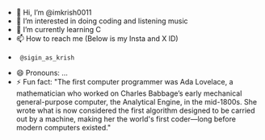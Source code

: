 - 👋 Hi, I’m @imkrish0011
- 👀 I’m interested in doing coding and listening music
- 🌱 I’m currently learning C
- 📫 How to reach me (Below is my Insta and X ID)
-      @sigin_as_krish
- 😄 Pronouns: ...
- ⚡ Fun fact: "The first computer programmer was Ada Lovelace, a mathematician who worked on
      Charles Babbage’s early mechanical general-purpose computer, the Analytical Engine, in the mid-1800s.
      She wrote what is now considered the first algorithm designed to be carried out by a machine, making
       her the world's first coder—long before modern computers existed."

<!---
imkrish0011/imkrish0011 is a ✨ special ✨ repository because its `README.md` (this file) appears on your GitHub profile.
You can click the Preview link to take a look at your changes.
--->
